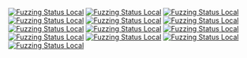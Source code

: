 [![Fuzzing Status Local](https://workerTmp.github.io/liossa_4/medovecot1/fuzz_test_imap_envelope2.svg)](https://github.com/)
[![Fuzzing Status Local](https://workerTmp.github.io/liossa_4/medovecot1/fuzz_test_imap_bodystructure1.svg)](https://github.com/)
[![Fuzzing Status Local](https://workerTmp.github.io/liossa_4/medovecot1/fuzz_test_imap_parser.svg)](https://github.com/)
[![Fuzzing Status Local](https://workerTmp.github.io/liossa_4/medovecot1/llvm-symbolizer.svg)](https://github.com/)
[![Fuzzing Status Local](https://workerTmp.github.io/liossa_4/medovecot1/fuzz_test_imap_quote.svg)](https://github.com/)
[![Fuzzing Status Local](https://workerTmp.github.io/liossa_4/medovecot1/fuzz_test_imap_util.svg)](https://github.com/)
[![Fuzzing Status Local](https://workerTmp.github.io/liossa_4/medovecot1/notFind.svg)](https://github.com/)
[![Fuzzing Status Local](https://workerTmp.github.io/liossa_4/medovecot1/fuzz_message_parser.svg)](https://github.com/)
[![Fuzzing Status Local](https://workerTmp.github.io/liossa_4/medovecot1/fuzz_test_imap_match.svg)](https://github.com/)
[![Fuzzing Status Local](https://workerTmp.github.io/liossa_4/medovecot1/fuzz_test_imap_bodystructure2.svg)](https://github.com/)
[![Fuzzing Status Local](https://workerTmp.github.io/liossa_4/medovecot1/fuzz_test_imap_envelope1.svg)](https://github.com/)
[![Fuzzing Status Local](https://workerTmp.github.io/liossa_4/mesquid/notFind.svg)](https://github.com/)
[![Fuzzing Status Local](https://workerTmp.github.io/liossa_4/mesquid/fuzz_ftest.svg)](https://github.com/)
